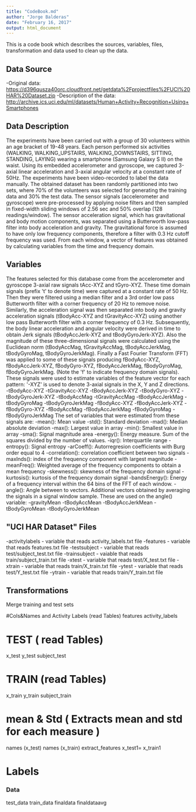 ```yaml
---
title: "CodeBook.md"
author: "Jorge Balderas"
date: "February 16, 2017"
output: html_document
---
```


This is a code book which describes the sources, variables, files, transformation and data used to clean up the data.
## Data Source
-Original data: https://d396qusza40orc.cloudfront.net/getdata%2Fprojectfiles%2FUCI%20HAR%20Dataset.zip 
-Description of the data: http://archive.ics.uci.edu/ml/datasets/Human+Activity+Recognition+Using+Smartphones
## Data Description
The experiments have been carried out with a group of 30 volunteers within an age bracket of 19-48 years. Each person performed six activities (WALKING, WALKING_UPSTAIRS, WALKING_DOWNSTAIRS, SITTING, STANDING, LAYING) wearing a smartphone (Samsung Galaxy S II) on the waist. Using its embedded accelerometer and gyroscope, we captured 3-axial linear acceleration and 3-axial angular velocity at a constant rate of 50Hz. The experiments have been video-recorded to label the data manually. The obtained dataset has been randomly partitioned into two sets, where 70% of the volunteers was selected for generating the training data and 30% the test data. 
The sensor signals (accelerometer and gyroscope) were pre-processed by applying noise filters and then sampled in fixed-width sliding windows of 2.56 sec and 50% overlap (128 readings/window). The sensor acceleration signal, which has gravitational and body motion components, was separated using a Butterworth low-pass filter into body acceleration and gravity. The gravitational force is assumed to have only low frequency components, therefore a filter with 0.3 Hz cutoff frequency was used. From each window, a vector of features was obtained by calculating variables from the time and frequency domain. 
## Variables
The features selected for this database come from the accelerometer and gyroscope 3-axial raw signals tAcc-XYZ and tGyro-XYZ. These time domain signals (prefix 't' to denote time) were captured at a constant rate of 50 Hz. Then they were filtered using a median filter and a 3rd order low pass Butterworth filter with a corner frequency of 20 Hz to remove noise. Similarly, the acceleration signal was then separated into body and gravity acceleration signals (tBodyAcc-XYZ and tGravityAcc-XYZ) using another low pass Butterworth filter with a corner frequency of 0.3 Hz. 
Subsequently, the body linear acceleration and angular velocity were derived in time to obtain Jerk signals (tBodyAccJerk-XYZ and tBodyGyroJerk-XYZ). Also the magnitude of these three-dimensional signals were calculated using the Euclidean norm (tBodyAccMag, tGravityAccMag, tBodyAccJerkMag, tBodyGyroMag, tBodyGyroJerkMag). 
Finally a Fast Fourier Transform (FFT) was applied to some of these signals producing fBodyAcc-XYZ, fBodyAccJerk-XYZ, fBodyGyro-XYZ, fBodyAccJerkMag, fBodyGyroMag, fBodyGyroJerkMag. (Note the 'f' to indicate frequency domain signals). 
These signals were used to estimate variables of the feature vector for each pattern:
'-XYZ' is used to denote 3-axial signals in the X, Y and Z directions.
-tBodyAcc-XYZ 
-tGravityAcc-XYZ 
-tBodyAccJerk-XYZ 
-tBodyGyro-XYZ 
-tBodyGyroJerk-XYZ 
-tBodyAccMag 
-tGravityAccMag 
-tBodyAccJerkMag 
-tBodyGyroMag 
-tBodyGyroJerkMag 
-fBodyAcc-XYZ 
-fBodyAccJerk-XYZ 
-fBodyGyro-XYZ 
-fBodyAccMag 
-fBodyAccJerkMag 
-fBodyGyroMag 
-fBodyGyroJerkMag 
The set of variables that were estimated from these signals are: 
-mean(): Mean value 
-std(): Standard deviation 
-mad(): Median absolute deviation 
-max(): Largest value in array 
-min(): Smallest value in array 
-sma(): Signal magnitude area 
-energy(): Energy measure. Sum of the squares divided by the number of values. 
-iqr(): Interquartile range 
-entropy(): Signal entropy 
-arCoeff(): Autorregresion coefficients with Burg order equal to 4 
-correlation(): correlation coefficient between two signals 
-maxInds(): index of the frequency component with largest magnitude 
-meanFreq(): Weighted average of the frequency components to obtain a mean frequency 
-skewness(): skewness of the frequency domain signal 
-kurtosis(): kurtosis of the frequency domain signal 
-bandsEnergy(): Energy of a frequency interval within the 64 bins of the FFT of each window. 
-angle(): Angle between to vectors.
Additional vectors obtained by averaging the signals in a signal window sample. These are used on the angle() variable:
-gravityMean 
-tBodyAccMean 
-tBodyAccJerkMean 
-tBodyGyroMean 
-tBodyGyroJerkMean 
## "UCI HAR Dataset" Files
-activitylabels - variable that reads activity_labels.txt file 
-features - variable that reads features.txt file 
-testsubject - variable that reads test/subject_test.txt file
-trainsubject - vaiable that reads train/subject_train.txt file
-xtest - variable that reads test/X_test.txt file
-xtrain - variable that reads train/X_train.txt file 
-ytest - variable that reads test/Y_test.txt file 
-ytrain - variable that reads train/Y_train.txt file 
## Transformations
Merge training and test sets 




#Cols&Names and Activity Labels (read Tables)
features 
activity_labels 

# TEST ( read Tables)
x_test 
y_test 
subject_test

# TRAIN (read Tables)
x_train 
y_train 
subject_train


# mean & Std ( Extracts mean and std for each measure )
names (x_test) 
names (x_train)
extract_features
x_test1= 
x_train1 

# Labels

### Data 
test_data
train_data
finaldata 
finaldataavg


